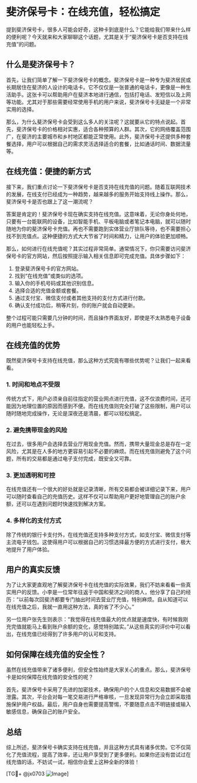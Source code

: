 # 斐济保号卡：在线充值，轻松搞定

提到斐济保号卡，很多人可能会好奇，这种卡到底是什么？它能给我们带来什么样的便利呢？今天就来和大家聊聊这个话题，尤其是关于“斐济保号卡是否支持在线充值”的问题。

## 什么是斐济保号卡？

首先，让我们简单了解一下斐济保号卡的概念。斐济保号卡是一种专为斐济居民或长期居住在斐济的人设计的电话卡。它不仅仅是一张普通的电话卡，更像是一种生活助手。这张卡可以帮助用户在斐济本地进行通信，包括打电话、发短信以及上网等功能。尤其对于那些需要经常使用手机的用户来说，斐济保号卡无疑是一个非常实用的选择。

那么，为什么斐济保号卡会受到这么多人的关注呢？这就要从它的特点说起。首先，斐济保号卡的价格相对实惠，适合各种预算的人群。其次，它的网络覆盖范围广，在斐济的主要城市和乡村地区都能正常使用。此外，斐济保号卡还提供多种套餐选择，用户可以根据自己的需求灵活选择适合的套餐，比如通话时间、数据流量等。

## 在线充值：便捷的新方式

接下来，我们重点讨论一下斐济保号卡是否支持在线充值的问题。随着互联网技术的发展，在线支付已经成为一种趋势，越来越多的服务开始支持线上操作。那么，斐济保号卡是否也跟上了这一潮流呢？

答案是肯定的！斐济保号卡现在确实支持在线充值。这意味着，无论你身处何地，只要有一台能联网的设备，比如智能手机、平板电脑或者笔记本电脑，就可以随时随地为你的斐济保号卡充值。再也不需要跑到实体营业厅排队等待，也不需要担心找不到充值点。这种便捷的方式大大节省了时间和精力，让用户的体验更加顺畅。

那么，如何进行在线充值呢？其实过程非常简单。通常情况下，你只需要访问斐济保号卡的官方网站，然后按照提示输入相关信息即可完成充值。具体步骤如下：

1. 登录斐济保号卡的官方网站。
2. 找到“在线充值”或类似的选项。
3. 输入你的手机号码或其他识别信息。
4. 选择合适的充值金额或套餐。
5. 通过支付宝、微信支付或者其他支持的支付方式进行付款。
6. 确认支付成功后，稍等片刻，你的账户就会自动更新。

整个过程可能只需要几分钟的时间，而且操作界面友好，即使是不太熟悉电子设备的用户也能轻松上手。

## 在线充值的优势

既然斐济保号卡支持在线充值，那么这种方式究竟有哪些优势呢？让我们一起来看看。

### 1. 时间和地点不受限

传统方式下，用户必须亲自前往指定的营业网点进行充值，这不仅浪费时间，还可能因为地理位置的原因而感到不便。而在线充值则完全打破了这些限制，用户可以随时随地完成操作，无论是深夜还是清晨，都可以轻松搞定。

### 2. 避免携带现金的风险

在过去，很多用户会选择去营业厅用现金充值。然而，携带大量现金总是存在一定风险，尤其是在人多的地方更容易引起不必要的麻烦。而在线充值则避免了这个问题，所有的交易都是通过电子支付完成，既安全又可靠。

### 3. 更加透明和可控

在线充值还有一个很大的好处就是记录清晰，所有交易都会被详细记录下来，用户可以随时查看自己的充值历史。这样不仅可以帮助用户更好地管理自己的账户余额，还可以在遇到问题时快速找到解决方案。

### 4. 多样化的支付方式

除了传统的银行卡支付外，在线充值还支持多种支付方式，如支付宝、微信支付等主流电子钱包。这使得用户可以根据自己的习惯选择最方便的方式进行支付，极大地提升了用户体验。

## 用户的真实反馈

为了让大家更直观地了解斐济保号卡在线充值的实际效果，我们不妨来看看一些真实用户的反馈。小李是一位常年往返于中国和斐济之间的商人，他分享了自己的经历：“以前每次回斐济都要专门抽出时间去营业厅充值，特别麻烦。自从知道可以在线充值之后，我就一直用这种方法，真的省了不少心。”

另一位用户张先生则表示：“我觉得在线充值最大的优点就是速度快，有时候我刚充完值就能马上看到账户余额的变化，感觉特别踏实。”从这些真实的评价中可以看出，在线充值已经得到了许多用户的认可和支持。

## 如何保障在线充值的安全性？

虽然在线充值带来了诸多便利，但安全性始终是大家关心的重点。那么，斐济保号卡是如何保障在线充值的安全性的呢？

首先，斐济保号卡采用了先进的加密技术，确保用户的个人信息和交易数据不会被泄露。其次，平台会对每一笔交易进行严格审核，一旦发现异常行为会立即采取措施保护用户权益。最后，用户自身也需要提高警惕，不要随意点击不明链接或输入敏感信息，确保自己的账户安全。

## 总结

综上所述，斐济保号卡确实支持在线充值，并且这种方式具有诸多优势。它不仅简化了充值流程，提高了效率，还让用户享受到了更多便利。如果你还没有尝试过在线充值的话，不妨试一试，相信你会爱上这种全新的体验！

[TG💪+ @jx0703 ![Image](https://github.com/user-attachments/assets/dbca1d08-cadb-493c-b0ec-ad6f7a83f270)]